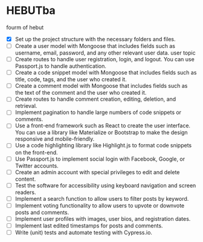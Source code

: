 # HEBUTba
fourm of hebut


- [x] Set up the project structure with the necessary folders and files.
- [ ] Create a user model with Mongoose that includes fields such as username, email, password, and any other relevant user data.
user
topic
- [ ] Create routes to handle user registration, login, and logout. You can use Passport.js to handle authentication.
- [ ] Create a code snippet model with Mongoose that includes fields such as title, code, tags, and the user who created it.
- [ ] Create a comment model with Mongoose that includes fields such as the text of the comment and the user who created it.
- [ ] Create routes to handle comment creation, editing, deletion, and retrieval.
- [ ] Implement pagination to handle large numbers of code snippets or comments.
- [ ] Use a front-end framework such as React to create the user interface. You can use a library like Materialize or Bootstrap to make the design responsive and mobile-friendly.
- [ ] Use a code highlighting library like Highlight.js to format code snippets on the front-end.
- [ ] Use Passport.js to implement social login with Facebook, Google, or Twitter accounts.
- [ ] Create an admin account with special privileges to edit and delete content.
- [ ] Test the software for accessibility using keyboard navigation and screen readers.
- [ ] Implement a search function to allow users to filter posts by keyword.
- [ ] Implement voting functionality to allow users to upvote or downvote posts and comments.
- [ ] Implement user profiles with images, user bios, and registration dates.
- [ ] Implement last edited timestamps for posts and comments.
- [ ] Write (unit) tests and automate testing with Cypress.io.
